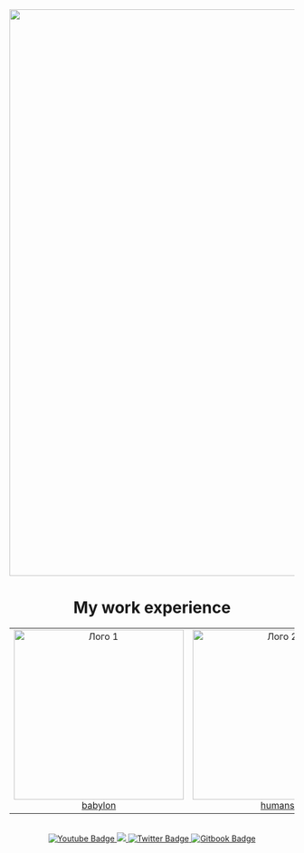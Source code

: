 <div id="header" align="center">
  <img src="https://github.com/user-attachments/assets/20fcc94c-cf23-456e-a49b-f5d024e9ac00" width="1000"/>
</div>


<h1 align=center>My work experience</h1>

<table align="center">
  <tr>
    <td align="center">
      <img src="https://github.com/user-attachments/assets/246b69e6-8a5f-4892-a87d-aa9efbcc6a35" alt="Лого 1" width="300"/><br>
      <a href="https://github.com/babylonchain/networks/pull/129">babylon</a>
    </td>
    <td align="center">
      <img src="https://humans.ai/_next/static/media/logo.786e3e35.svg" alt="Лого 2" width="300"/><br>
      <a href="https://validator.archmsc.click/archmsc/humans">humans</a>
    </td>
        <td align="center">
      <img src="https://empe.io/wp-content/uploads/2023/04/empe_share.png" alt="Лого 2" width="300"/><br>
      <a href="https://validator.archmsc.click/archmsc/empeiria">empeiria</a>
    </td>
        <td align="center">
      <img src="https://cms.softsecrets.com/sites/default/files/styles/meta_og_1200/public/node/article/image/BitCanna-Header.jpg" alt="Лого 2" width="300"/><br>
      <a href="https://validator.archmsc.click/archmsc/bitcanna">bitcanna</a>
    </td>
        </td>
        <td align="center">
      <img src="https://union.build/og.png?fit=fill&f=center&fm=png&w=1200&h=630" alt="Лого 2" width="300"/><br>
      <a href="https://validator.archmsc.click/archmsc/union">union</a>
    </td>
      </td>

  </tr>

  </tr>
  
</table>



<br>
<div id="badges" align="center">
  <a href="https://medium.com/@ArchMsc">
    <img src="https://img.shields.io/badge/Medium-darkgreen?style=for-the-badge&logo=https%3A%2F%2Fimg.icons8.com%2Fios%2F50%2Fmedium-logo.png&logoColor=white" alt="Youtube Badge"/>
  </a>
  <a href="https://keybase.io/archmsc">
    <img src="https://img.shields.io/badge/Keybase-darkgreen?style=for-the-badge&logo=https%3A%2F%2Fimg.icons8.com%2Fios%2F50%2Fmedium-logo.png&logoColor=white">
  </a>
  <a href="https://x.com/Arch_Msc">
    <img src="https://img.shields.io/badge/Twitter-darkgreen?style=for-the-badge&logo=twitter&logoColor=white" alt="Twitter Badge"/>
  </a>
    <a href="https://archmsc.gitbook.io/archmsc/">
    <img src="https://img.shields.io/badge/Gitbook-darkgreen?style=for-the-badge&logo=twitter&logoColor=white" alt="Gitbook Badge"/>
  </a>
</div>
<br>
